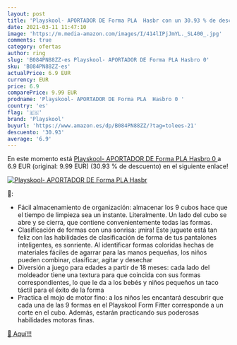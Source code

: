 ```yaml
---
layout: post
title: 'Playskool- APORTADOR DE Forma PLA  Hasbr con un 30.93 % de descuento'
date: 2021-03-11 11:47:10
image: 'https://m.media-amazon.com/images/I/414lIPjJmYL._SL400_.jpg'
comments: true
category: ofertas
author: ring
slug: 'B084PN88ZZ-es Playskool- APORTADOR DE Forma PLA Hasbro 0'
sku: 'B084PN88ZZ-es'
actualPrice: 6.9 EUR
currency: EUR
price: 6.9
comparePrice: 9.99 EUR
prodname: 'Playskool- APORTADOR DE Forma PLA  Hasbro 0 '
country: 'es'
flag: '🇪🇸'
brand: 'Playskool'
buyurl: 'https://www.amazon.es/dp/B084PN88ZZ/?tag=tolees-21'
descuento: '30.93'
average: '6.9'
---
```


En este momento está [Playskool- APORTADOR DE Forma PLA  Hasbro 0 ](https://www.amazon.es/dp/B084PN88ZZ/?tag=tolees-21) a 6.9 EUR (original: 9.99 EUR) (30.93 %  de descuento) en el siguiente enlace!

[![Playskool- APORTADOR DE Forma PLA  Hasbr](https://m.media-amazon.com/images/I/414lIPjJmYL._SL400_.jpg)](https://www.amazon.es/dp/B084PN88ZZ/?tag=tolees-21)

🔎:

- Fácil almacenamiento de organización: almacenar los 9 cubos hace que el tiempo de limpieza sea un instante. Literalmente. Un lado del cubo se abre y se cierra, que contiene convenientemente todas las formas.
- Clasificación de formas con una sonrisa: ¡mira! Este juguete está tan feliz con las habilidades de clasificación de forma de tus pantalones inteligentes, es sonriente. Al identificar formas coloridas hechas de materiales fáciles de agarrar para las manos pequeñas, los niños pueden combinar, clasificar, agitar y desechar
- Diversión a juego para edades a partir de 18 meses: cada lado del moldeador tiene una textura para que coincida con sus formas correspondientes, lo que le da a los bebés y niños pequeños un taco táctil para el éxito de la forma
- Practica el mojo de motor fino: a los niños les encantará descubrir que cada una de las 9 formas en el Playskool Form Fitter corresponde a un corte en el cubo. Además, estarán practicando sus poderosas habilidades motoras finas.

[🛒 Aquí!!!](https://www.amazon.es/dp/B084PN88ZZ/?tag=tolees-21)
